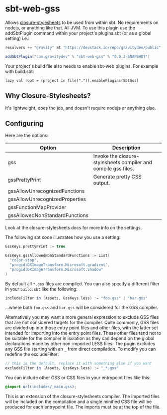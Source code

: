 sbt-web-gss
===========

Allows [closure-stylesheets](https://code.google.com/p/closure-stylesheets/) to be used from within sbt. No requirements on nodejs, or anything like that. All JVM.
To use this plugin use the addSbtPlugin command within your project's plugins.sbt (or as a global setting) i.e.:

```scala
resolvers += "gravity" at "https://devstack.io/repo/gravitydev/public"

addSbtPlugin("com.gravitydev" % "sbt-web-gss" % "0.0.3-SNAPSHOT")
```

Your project's build file also needs to enable sbt-web plugins. For example with build.sbt:

    lazy val root = (project in file(".")).enablePlugins(SbtGss)
    
Why Closure-Stylesheets?
------------------------
It's lightweight, does the job, and doesn't require nodejs or anything else.

Configuring
-----------

Here are the options:

Option              | Description
--------------------|------------
gss                 | Invoke the closure-stylesheets compiler and compile gss files.
gssPrettyPrint      | Generate pretty CSS output.
gssAllowUnrecognizedFunctions | 
gssAllowUnrecognizedProperties |
gssFunctionMapProvider | 
gssAllowedNonStandardFunctions | 

Look at the closure-stylesheets docs for more info on the settings.
    
The following sbt code illustrates how you use a setting:

```scala
GssKeys.prettyPrint := true

GssKeys.gssAllowedNonStandardFunctions := List(
  "color-stop",
  "progid:DXImageTransform.Microsoft.gradient",
  "progid:DXImageTransform.Microsoft.Shadow"
)
```

By default all `*.gss` files are compiled. You can also specify a different filter in your `build.sbt` like the
following:

```scala
includeFilter in (Assets, GssKeys.less) := "foo.gss" | "bar.gss"
```

...where both `foo.gss` and `bar.gss` will be considered for the GSS compiler.

Alternatively you may want a more general expression to exclude GSS files that are not considered targets
for the compiler. Quite commonly, GSS files are divided up into those entry point files and other files, with the
latter set intended for importing into the entry point files. These other files tend not to be suitable for the
compiler in isolation as they can depend on the global declarations made by other non-imported LESS files. The
pugin excludes any GSS file starting with an `_` from direct compilation. To modify you can redefine the excludeFilter:

```scala
// this is the default, replace it with something else if you want
excludeFilter in (Assets, GssKeys.less) := "_*.gss"
```

You can include other GSS or CSS files in your entrypoint files like this:
```css
@import url(includes/_main.gss);
```

This is an extension of the closure-stylesheets compiler. The imported files will be included on the 
compilation and a single minified CSS file will be produced for each entrypoint file. The imports 
must be at the top of the file.